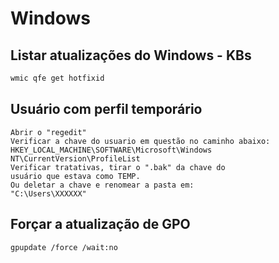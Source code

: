 # Windows

## Listar atualizações do Windows - KBs
```bash
wmic qfe get hotfixid
```

## Usuário com perfil temporário
```
Abrir o "regedit"
Verificar a chave do usuario em questão no caminho abaixo:
HKEY_LOCAL_MACHINE\SOFTWARE\Microsoft\Windows
NT\CurrentVersion\ProfileList
Verificar tratativas, tirar o ".bak" da chave do
usuário que estava como TEMP.
Ou deletar a chave e renomear a pasta em:
"C:\Users\XXXXXX"
```

## Forçar a atualização de GPO
```bash
gpupdate /force /wait:no
```
